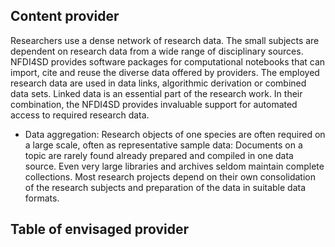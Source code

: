 ## Content provider

Researchers use a dense network of research data. The small subjects are dependent on research data from a wide range of disciplinary sources. NFDI4SD provides software packages for computational notebooks that can import, cite and reuse the diverse data offered by providers. The employed research data are used in data links, algorithmic derivation or combined data sets. Linked data is an essential part of the research work. In their combination, the NFDI4SD provides invaluable support for automated access to required research data.

- Data aggregation: Research objects of one species are often required on a large scale, often as representative sample data: Documents on a topic are rarely found already prepared and compiled in one data source. Even very large libraries and archives seldom maintain complete collections. Most research projects depend on their own consolidation of the research subjects and preparation of the data in suitable data formats.

## Table of envisaged provider
